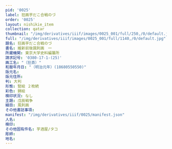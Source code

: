 ```yaml
---
pid: '0025'
label: 狂画芋だこ合戦のづ
order: '0025'
layout: nishikie_item
collection: qatar
thumbnail: "/img/derivatives/iiif/images/0025_001/full/250,/0/default.jpg"
full: "/img/derivatives/iiif/images/0025_001/full/1140,/0/default.jpg"
題名: 狂画芋だこ合戦のづ
書名: 維新前後諷刺画　一
所蔵機関: 東京大学史料編纂所
請求記号: '0380-17-1-(25)'
画工名: "（狂斎）"
和暦年月日: "（明治元年）(18680550550)"
版元名: 
版元住所: 
判: 大判
形態: 竪絵 ２枚続
彩色: 錦絵
検印状況: なし
主題: 戊辰戦争
細目: 風刺画
その他書誌事項: 
manifest: "/img/derivatives/iiif/0025/manifest.json"
人名: 
検印: 
その他固有件名: 芋酒屋/タコ
彫師: 
地名: 
---
```

